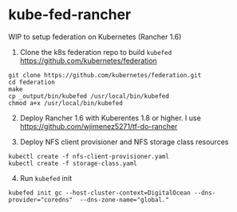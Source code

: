 # kube-fed-rancher

WIP to setup federation on Kubernetes (Rancher 1.6)

1. Clone the k8s federation repo to build `kubefed` https://github.com/kubernetes/federation

```
git clone https://github.com/kubernetes/federation.git
cd federation
make
cp _output/bin/kubefed /usr/local/bin/kubefed
chmod a+x /usr/local/bin/kubefed
```

2. Deploy Rancher 1.6 with Kuberentes 1.8 or higher. I use https://github.com/wjimenez5271/tf-do-rancher

3. Deploy NFS client provisioner and NFS storage class resources

```
kubectl create -f nfs-client-provisioner.yaml
kubectl create -f storage-class.yaml
```

4. Run `kubefed` init

```
kubefed init gc --host-cluster-context=DigitalOcean --dns-provider="coredns"  --dns-zone-name="global."
```
